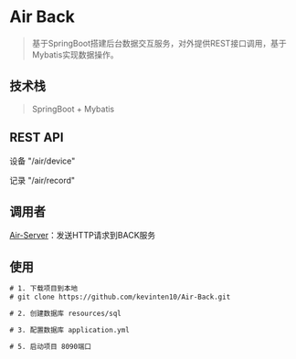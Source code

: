 # Air Back

> 基于SpringBoot搭建后台数据交互服务，对外提供REST接口调用，基于Mybatis实现数据操作。

## 技术栈

> SpringBoot + Mybatis

## REST API

设备 "/air/device"

记录 "/air/record"

## 调用者

[Air-Server](https://github.com/kevinten10/Air-Server)：发送HTTP请求到BACK服务

## 使用

```txt
# 1. 下载项目到本地
# git clone https://github.com/kevinten10/Air-Back.git

# 2. 创建数据库 resources/sql

# 3. 配置数据库 application.yml

# 5. 启动项目 8090端口
```
